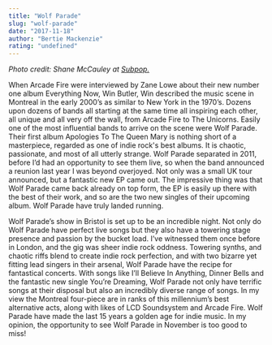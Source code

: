 ```yaml
---
title: "Wolf Parade"
slug: "wolf-parade"
date: "2017-11-18"
author: "Bertie Mackenzie"
rating: "undefined"
---
```


_Photo credit: Shane McCauley at [Subpop.](https://www.subpop.com/artists/wolf_parade/press)_

When Arcade Fire were interviewed by Zane Lowe about their new number one album Everything Now, Win Butler, Win described the music scene in Montreal in the early 2000’s as similar to New York in the 1970’s. Dozens upon dozens of bands all starting at the same time all inspiring each other, all unique and all very off the wall, from Arcade Fire to The Unicorns. Easily one of the most influential bands to arrive on the scene were Wolf Parade. Their first album Apologies To The Queen Mary is nothing short of a masterpiece, regarded as one of indie rock's best albums. It is chaotic, passionate, and most of all utterly strange. Wolf Parade separated in 2011, before I’d had an opportunity to see them live, so when the band announced a reunion last year I was beyond overjoyed. Not only was a small UK tour announced, but a fantastic new EP came out. The impressive thing was that Wolf Parade came back already on top form, the EP is easily up there with the best of their work, and so are the two new singles of their upcoming album. Wolf Parade have truly landed running.

Wolf Parade’s show in Bristol is set up to be an incredible night. Not only do Wolf Parade have perfect live songs but they also have a towering stage presence and passion by the bucket load. I’ve witnessed them once before in London, and the gig was sheer indie rock oddness. Towering synths, and chaotic riffs blend to create indie rock perfection, and with two bizarre yet fitting lead singers in their arsenal, Wolf Parade have the recipe for fantastical concerts. With songs like I’ll Believe In Anything, Dinner Bells and the fantastic new single You’re Dreaming, Wolf Parade not only have terrific songs at their disposal but also an incredibly diverse range of songs. In my view the Montreal four-piece are in ranks of this millennium’s best alternative acts, along with likes of LCD Soundsystem and Arcade Fire. Wolf Parade have made the last 15 years a golden age for indie music. In my opinion, the opportunity to see Wolf Parade in November is too good to miss!
